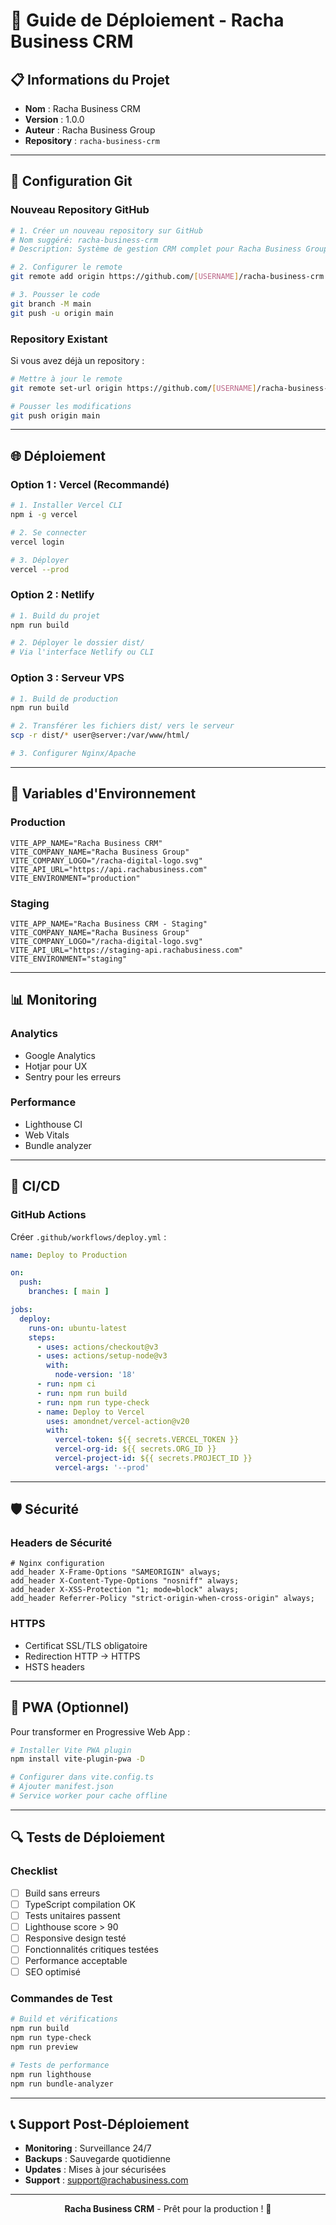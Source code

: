 # 🚀 Guide de Déploiement - Racha Business CRM

## 📋 **Informations du Projet**

- **Nom** : Racha Business CRM
- **Version** : 1.0.0
- **Auteur** : Racha Business Group
- **Repository** : `racha-business-crm`

---

## 🔧 **Configuration Git**

### **Nouveau Repository GitHub**

```bash
# 1. Créer un nouveau repository sur GitHub
# Nom suggéré: racha-business-crm
# Description: Système de gestion CRM complet pour Racha Business Group

# 2. Configurer le remote
git remote add origin https://github.com/[USERNAME]/racha-business-crm.git

# 3. Pousser le code
git branch -M main
git push -u origin main
```

### **Repository Existant**

Si vous avez déjà un repository :

```bash
# Mettre à jour le remote
git remote set-url origin https://github.com/[USERNAME]/racha-business-crm.git

# Pousser les modifications
git push origin main
```

---

## 🌐 **Déploiement**

### **Option 1 : Vercel (Recommandé)**

```bash
# 1. Installer Vercel CLI
npm i -g vercel

# 2. Se connecter
vercel login

# 3. Déployer
vercel --prod
```

### **Option 2 : Netlify**

```bash
# 1. Build du projet
npm run build

# 2. Déployer le dossier dist/
# Via l'interface Netlify ou CLI
```

### **Option 3 : Serveur VPS**

```bash
# 1. Build de production
npm run build

# 2. Transférer les fichiers dist/ vers le serveur
scp -r dist/* user@server:/var/www/html/

# 3. Configurer Nginx/Apache
```

---

## 🔐 **Variables d'Environnement**

### **Production**

```env
VITE_APP_NAME="Racha Business CRM"
VITE_COMPANY_NAME="Racha Business Group"
VITE_COMPANY_LOGO="/racha-digital-logo.svg"
VITE_API_URL="https://api.rachabusiness.com"
VITE_ENVIRONMENT="production"
```

### **Staging**

```env
VITE_APP_NAME="Racha Business CRM - Staging"
VITE_COMPANY_NAME="Racha Business Group"
VITE_COMPANY_LOGO="/racha-digital-logo.svg"
VITE_API_URL="https://staging-api.rachabusiness.com"
VITE_ENVIRONMENT="staging"
```

---

## 📊 **Monitoring**

### **Analytics**

- Google Analytics
- Hotjar pour UX
- Sentry pour les erreurs

### **Performance**

- Lighthouse CI
- Web Vitals
- Bundle analyzer

---

## 🔄 **CI/CD**

### **GitHub Actions**

Créer `.github/workflows/deploy.yml` :

```yaml
name: Deploy to Production

on:
  push:
    branches: [ main ]

jobs:
  deploy:
    runs-on: ubuntu-latest
    steps:
      - uses: actions/checkout@v3
      - uses: actions/setup-node@v3
        with:
          node-version: '18'
      - run: npm ci
      - run: npm run build
      - run: npm run type-check
      - name: Deploy to Vercel
        uses: amondnet/vercel-action@v20
        with:
          vercel-token: ${{ secrets.VERCEL_TOKEN }}
          vercel-org-id: ${{ secrets.ORG_ID }}
          vercel-project-id: ${{ secrets.PROJECT_ID }}
          vercel-args: '--prod'
```

---

## 🛡️ **Sécurité**

### **Headers de Sécurité**

```nginx
# Nginx configuration
add_header X-Frame-Options "SAMEORIGIN" always;
add_header X-Content-Type-Options "nosniff" always;
add_header X-XSS-Protection "1; mode=block" always;
add_header Referrer-Policy "strict-origin-when-cross-origin" always;
```

### **HTTPS**

- Certificat SSL/TLS obligatoire
- Redirection HTTP → HTTPS
- HSTS headers

---

## 📱 **PWA (Optionnel)**

Pour transformer en Progressive Web App :

```bash
# Installer Vite PWA plugin
npm install vite-plugin-pwa -D

# Configurer dans vite.config.ts
# Ajouter manifest.json
# Service worker pour cache offline
```

---

## 🔍 **Tests de Déploiement**

### **Checklist**

- [ ] Build sans erreurs
- [ ] TypeScript compilation OK
- [ ] Tests unitaires passent
- [ ] Lighthouse score > 90
- [ ] Responsive design testé
- [ ] Fonctionnalités critiques testées
- [ ] Performance acceptable
- [ ] SEO optimisé

### **Commandes de Test**

```bash
# Build et vérifications
npm run build
npm run type-check
npm run preview

# Tests de performance
npm run lighthouse
npm run bundle-analyzer
```

---

## 📞 **Support Post-Déploiement**

- **Monitoring** : Surveillance 24/7
- **Backups** : Sauvegarde quotidienne
- **Updates** : Mises à jour sécurisées
- **Support** : support@rachabusiness.com

---

<div align="center">
  <p><strong>Racha Business CRM</strong> - Prêt pour la production ! 🚀</p>
</div>
